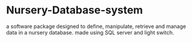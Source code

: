 Nursery-Database-system
=======================

a software package designed to define, manipulate, retrieve and manage data in a nursery database. made using SQL server and light switch.
